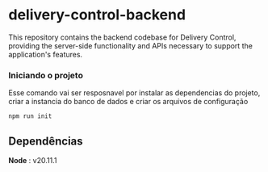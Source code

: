 # delivery-control-backend
This repository contains the backend codebase for Delivery Control, providing the server-side functionality and APIs necessary to support the application's features.

### Iniciando o projeto 

Esse comando vai ser resposnavel por instalar as dependencias do projeto, criar a instancia do banco de dados e criar os arquivos de configuração

```
npm run init
```

## Dependências 

**Node** : v20.11.1